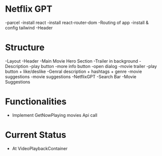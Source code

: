 # Netflix GPT
-parcel
-install react
-install react-router-dom
-Routing of app
-install & config tailwind
-Header


# Structure
-Layout
-Header
    -Main Movie Hero Section
        -Trailer in background
        -Description 
        -play button
        -more info button
            -open dialog
            -movie trailer
            -play button + like/deslike
            -Genral description + hashtags + genre
            -movie suggestions
        -movie suggestions
    -NetflixGPT
        -Search Bar
        -Movie Suggestions


# Functionalities
- Implement GetNowPlaying movies Api call

# Current Status
- At VideoPlaybackContainer
